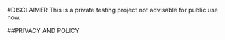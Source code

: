 #DISCLAIMER
This is a private testing project not advisable for public use now.

##PRIVACY AND POLICY
